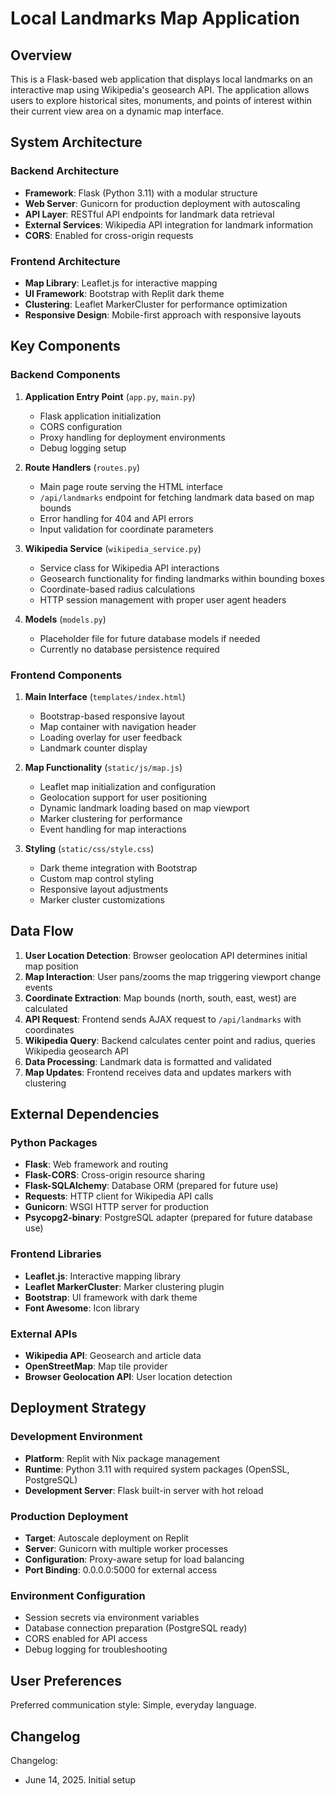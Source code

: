 # Local Landmarks Map Application

## Overview

This is a Flask-based web application that displays local landmarks on an interactive map using Wikipedia's geosearch API. The application allows users to explore historical sites, monuments, and points of interest within their current view area on a dynamic map interface.

## System Architecture

### Backend Architecture
- **Framework**: Flask (Python 3.11) with a modular structure
- **Web Server**: Gunicorn for production deployment with autoscaling
- **API Layer**: RESTful API endpoints for landmark data retrieval
- **External Services**: Wikipedia API integration for landmark information
- **CORS**: Enabled for cross-origin requests

### Frontend Architecture
- **Map Library**: Leaflet.js for interactive mapping
- **UI Framework**: Bootstrap with Replit dark theme
- **Clustering**: Leaflet MarkerCluster for performance optimization
- **Responsive Design**: Mobile-first approach with responsive layouts

## Key Components

### Backend Components

1. **Application Entry Point** (`app.py`, `main.py`)
   - Flask application initialization
   - CORS configuration
   - Proxy handling for deployment environments
   - Debug logging setup

2. **Route Handlers** (`routes.py`)
   - Main page route serving the HTML interface
   - `/api/landmarks` endpoint for fetching landmark data based on map bounds
   - Error handling for 404 and API errors
   - Input validation for coordinate parameters

3. **Wikipedia Service** (`wikipedia_service.py`)
   - Service class for Wikipedia API interactions
   - Geosearch functionality for finding landmarks within bounding boxes
   - Coordinate-based radius calculations
   - HTTP session management with proper user agent headers

4. **Models** (`models.py`)
   - Placeholder file for future database models if needed
   - Currently no database persistence required

### Frontend Components

1. **Main Interface** (`templates/index.html`)
   - Bootstrap-based responsive layout
   - Map container with navigation header
   - Loading overlay for user feedback
   - Landmark counter display

2. **Map Functionality** (`static/js/map.js`)
   - Leaflet map initialization and configuration
   - Geolocation support for user positioning
   - Dynamic landmark loading based on map viewport
   - Marker clustering for performance
   - Event handling for map interactions

3. **Styling** (`static/css/style.css`)
   - Dark theme integration with Bootstrap
   - Custom map control styling
   - Responsive layout adjustments
   - Marker cluster customizations

## Data Flow

1. **User Location Detection**: Browser geolocation API determines initial map position
2. **Map Interaction**: User pans/zooms the map triggering viewport change events
3. **Coordinate Extraction**: Map bounds (north, south, east, west) are calculated
4. **API Request**: Frontend sends AJAX request to `/api/landmarks` with coordinates
5. **Wikipedia Query**: Backend calculates center point and radius, queries Wikipedia geosearch API
6. **Data Processing**: Landmark data is formatted and validated
7. **Map Updates**: Frontend receives data and updates markers with clustering

## External Dependencies

### Python Packages
- **Flask**: Web framework and routing
- **Flask-CORS**: Cross-origin resource sharing
- **Flask-SQLAlchemy**: Database ORM (prepared for future use)
- **Requests**: HTTP client for Wikipedia API calls
- **Gunicorn**: WSGI HTTP server for production
- **Psycopg2-binary**: PostgreSQL adapter (prepared for future database use)

### Frontend Libraries
- **Leaflet.js**: Interactive mapping library
- **Leaflet MarkerCluster**: Marker clustering plugin
- **Bootstrap**: UI framework with dark theme
- **Font Awesome**: Icon library

### External APIs
- **Wikipedia API**: Geosearch and article data
- **OpenStreetMap**: Map tile provider
- **Browser Geolocation API**: User location detection

## Deployment Strategy

### Development Environment
- **Platform**: Replit with Nix package management
- **Runtime**: Python 3.11 with required system packages (OpenSSL, PostgreSQL)
- **Development Server**: Flask built-in server with hot reload

### Production Deployment
- **Target**: Autoscale deployment on Replit
- **Server**: Gunicorn with multiple worker processes
- **Configuration**: Proxy-aware setup for load balancing
- **Port Binding**: 0.0.0.0:5000 for external access

### Environment Configuration
- Session secrets via environment variables
- Database connection preparation (PostgreSQL ready)
- CORS enabled for API access
- Debug logging for troubleshooting

## User Preferences

Preferred communication style: Simple, everyday language.

## Changelog

Changelog:
- June 14, 2025. Initial setup
